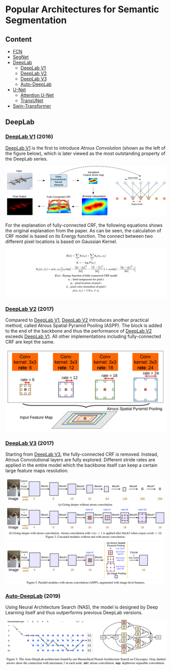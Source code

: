 # Popular Architectures for Semantic Segmentation

## Content 

- [FCN](#FCN)
- [SegNet](#SegNet)
- [DeepLab](#DeepLab)
    - [DeepLab V1](#DeepLabV1)
    - [DeepLab V2](#DeepLabV2)
    - [DeepLab V3](#DeepLabV3)
    - [Auto-DeepLab](#AutoDeepLab)
- [U-Net](#U-Net)
    - [Attention U-Net](#AttentionUNet)
    - [TransUNet](#TransUNet)
- [Swin-Transformer](#SwinTransformer)

## DeepLab<a name="DeepLab"/>

### [DeepLab V1](https://arxiv.org/abs/1412.7062) (2016)<a name="DeepLabV1"/>

[DeepLab V1](https://arxiv.org/abs/1412.7062) is the first to introduce *Atrous Convolution* (shown as the left of the figure below), which is later viewed as the most outstanding property of the DeepLab series.
<p align="center">
  <img src="./images/deeplabv1.png">
</p>

For the explanation of fully-connected CRF, the following equations shows the original explanation from the paper. As can be seen, the calculation of CRF model is based on its Energy function. The connect between two different pixel locations is based on Gaussian Kernel.
<p align="center">
  <img src="./images/deeplab_CRF.png">
</p>

### [DeepLab V2](https://arxiv.org/abs/1606.00915) (2017)<a name="DeepLabV2"/>

Compared to [DeepLab V1](https://arxiv.org/abs/1412.7062), [DeepLab V2](https://arxiv.org/abs/1606.00915) introduces another practical method, called Atrous Spatial Pyramid Pooling (ASPP). The block is added to the end of the backbone and thus the performance of [DeepLab V2](https://arxiv.org/abs/1606.00915) exceeds [DeepLab V1](https://arxiv.org/abs/1412.7062). All other implementations including fully-connected CRF are kept the same.
<p align="center">
  <img src="./images/ASPP.png">
</p>

### [DeepLab V3](https://arxiv.org/abs/1706.05587) (2017)<a name="DeepLabV3"/>

Starting from [DeepLab V3](https://arxiv.org/abs/1706.05587), the fully-connected CRF is removed. Instead, Atrous Convolutional layers are fully explored. Different stride rates are applied in the entire model which the backbone itself can keep a certain large feature maps resolution.
<p align="center">
  <img src="./images/deeplabv3.png">
</p>

### [Auto-DeepLab](https://arxiv.org/abs/1901.02985) (2019)<a name="AutoDeepLab"/>

Using Neural Architecture Search (NAS), the model is designed by Deep Learning itself and thus outperforms previous DeepLab versions.
<p align="center">
  <img src="./images/autodeeplab.png">
</p>